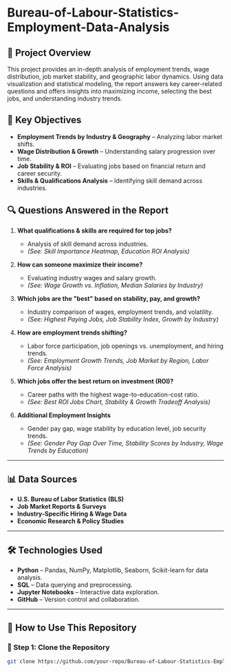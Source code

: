 # Bureau-of-Labour-Statistics-Employment-Data-Analysis

## 📌 Project Overview
This project provides an in-depth analysis of employment trends, wage distribution, job market stability, and geographic labor dynamics. Using data visualization and statistical modeling, the report answers key career-related questions and offers insights into maximizing income, selecting the best jobs, and understanding industry trends.

## 🎯 Key Objectives
- **Employment Trends by Industry & Geography** – Analyzing labor market shifts.
- **Wage Distribution & Growth** – Understanding salary progression over time.
- **Job Stability & ROI** – Evaluating jobs based on financial return and career security.
- **Skills & Qualifications Analysis** – Identifying skill demand across industries.

## 🔍 Questions Answered in the Report
1. **What qualifications & skills are required for top jobs?**
   - Analysis of skill demand across industries.
   - *(See: Skill Importance Heatmap, Education ROI Analysis)*

2. **How can someone maximize their income?**
   - Evaluating industry wages and salary growth.
   - *(See: Wage Growth vs. Inflation, Median Salaries by Industry)*

3. **Which jobs are the "best" based on stability, pay, and growth?**
   - Industry comparison of wages, employment trends, and volatility.
   - *(See: Highest Paying Jobs, Job Stability Index, Growth by Industry)*

4. **How are employment trends shifting?**
   - Labor force participation, job openings vs. unemployment, and hiring trends.
   - *(See: Employment Growth Trends, Job Market by Region, Labor Force Analysis)*

5. **Which jobs offer the best return on investment (ROI)?**
   - Career paths with the highest wage-to-education-cost ratio.
   - *(See: Best ROI Jobs Chart, Stability & Growth Tradeoff Analysis)*

6. **Additional Employment Insights**
   - Gender pay gap, wage stability by education level, job security trends.
   - *(See: Gender Pay Gap Over Time, Stability Scores by Industry, Wage Trends by Education)*

---

## 📊 Data Sources
- **U.S. Bureau of Labor Statistics (BLS)**
- **Job Market Reports & Surveys**
- **Industry-Specific Hiring & Wage Data**
- **Economic Research & Policy Studies**

---

## 🛠 Technologies Used
- **Python** – Pandas, NumPy, Matplotlib, Seaborn, Scikit-learn for data analysis.
- **SQL** – Data querying and preprocessing.
- **Jupyter Notebooks** – Interactive data exploration.
- **GitHub** – Version control and collaboration.

---

## 🚀 How to Use This Repository
### 🔹 Step 1: Clone the Repository
```sh
git clone https://github.com/your-repo/Bureau-of-Labour-Statistics-Employment-Data-Analysis.git
